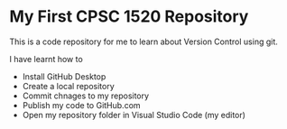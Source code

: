 # My First CPSC 1520 Repository

This is a code repository for me to learn about Version Control using git.

I have learnt how to

- Install GitHub Desktop
- Create a local repository
- Commit chnages to my repository
- Publish my code to GitHub.com
- Open my repository folder in Visual Studio Code (my editor)
